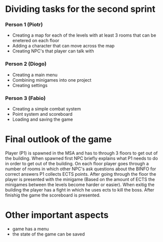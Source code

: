 # Dividing tasks for the second sprint
### Person 1 (Piotr)
- Creating a map for each of the levels with at least 3 rooms that can be enetered on each floor
- Adding a character that can move across the map
- Creating NPC's that player can talk with
### Person 2 (Diogo)
- Creating a main menu
- Combining minigames into one project
- Creating settings
### Person 3 (Fabio)
- Creating a simple combat system
- Point system and scoreboard
- Loading and saving the game


# Final outlook of the game
Player (P1) is spawned in the MSA and has to through 3 floors to get out of the building.
When spawned first NPC briefly explains what P1 needs to do in order to get out of the
building. On each floor player goes through a number of rooms in which other NPC's ask 
questions about the BINFO for correct answers P1 collects ECTS points. After going through 
the floor the player is presented with the minigame (Based on the amount of ECTS the minigames 
between the levels become harder or easier). When exitig the building the player has a fight 
in which he uses ects to kill the boss. After finishig the game the scoreboard is presented.

# Other important aspects 
- game has a menu
- the state of the game can be saved 
